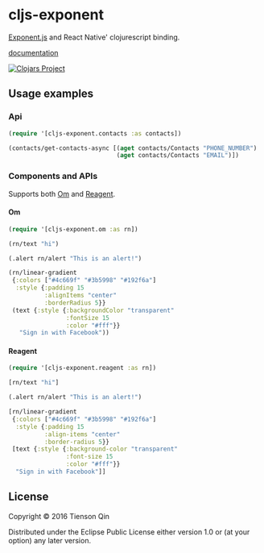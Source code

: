 # cljs-exponent

[Exponent.js](https://getexponent.com/) and React Native' clojurescript binding.

[documentation](https://tiensonqin.github.io/cljs-exponent)

[![Clojars Project](https://img.shields.io/clojars/v/cljs-exponent.svg)](https://clojars.org/cljs-exponent)

## Usage examples

### Api

``` clojure
(require '[cljs-exponent.contacts :as contacts])

(contacts/get-contacts-async [(aget contacts/Contacts "PHONE_NUMBER")
                              (aget contacts/Contacts "EMAIL")])
```

### Components and APIs
Supports both [Om](https://github.com/omcljs/om) and [Reagent](https://github.com/reagent-project/reagent).

#### Om

``` clojure
(require '[cljs-exponent.om :as rn])

(rn/text "hi")

(.alert rn/alert "This is an alert!")

(rn/linear-gradient
 {:colors ["#4c669f" "#3b5998" "#192f6a"]
  :style {:padding 15
          :alignItems "center"
          :borderRadius 5}}
 (text {:style {:backgroundColor "transparent"
                :fontSize 15
                :color "#fff"}}
   "Sign in with Facebook"))
```

#### Reagent

``` clojure
(require '[cljs-exponent.reagent :as rn])

[rn/text "hi"]

(.alert rn/alert "This is an alert!")

[rn/linear-gradient
 {:colors ["#4c669f" "#3b5998" "#192f6a"]
  :style {:padding 15
          :align-items "center"
          :border-radius 5}}
 [text {:style {:background-color "transparent"
                :font-size 15
                :color "#fff"}}
  "Sign in with Facebook"]]
```

## License

Copyright © 2016 Tienson Qin

Distributed under the Eclipse Public License either version 1.0 or (at
your option) any later version.
